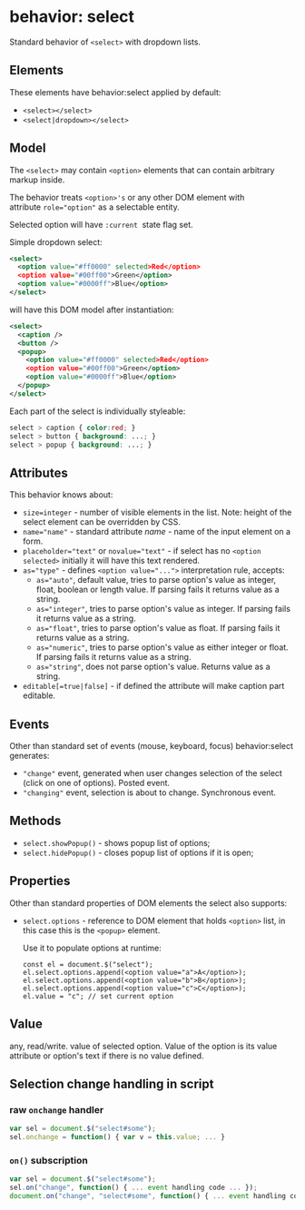 # behavior: select

Standard behavior of `<select>` with dropdown lists.

## Elements

These elements have behavior:select applied by default:

* `<select></select>`
* `<select|dropdown></select>`

## Model

The `<select>` may contain `<option>` elements that can contain arbitrary markup inside.

The behavior treats `<option>'s` or any other DOM element with attribute `role="option"` as a selectable entity.

Selected option will have `:current`  state flag set.

Simple dropdown select:

```XML
<select>
  <option value="#ff0000" selected>Red</option>
  <option value="#00ff00">Green</option>
  <option value="#0000ff">Blue</option>
</select>
```

will have this DOM model after instantiation:

```XML
<select>
  <caption />
  <button />
  <popup>
    <option value="#ff0000" selected>Red</option>
    <option value="#00ff00">Green</option>
    <option value="#0000ff">Blue</option>
  </popup>
</select>
```

Each part of the select is individually styleable:

```CSS
select > caption { color:red; }
select > button { background: ...; }
select > popup { background: ...; }
```

## Attributes

This behavior knows about:

* `size=integer` - number of visible elements in the list. Note: height of the select element can be overridden by CSS.
* `name="name"` - standard attribute *name* - name of the input element on a form.
* `placeholder="text"` or `novalue="text"` - if select has no `<option selected>` initially it will have this text rendered.
* `as="type"` - defines `<option value="...">` interpretation rule, accepts:
  * `as="auto"`, default value, tries to parse option's value as integer, float, boolean or length value. If parsing fails it returns value as a string.
  * `as="integer"`, tries to parse option's value as integer. If parsing fails it returns value as a string.
  * `as="float"`, tries to parse option's value as float. If parsing fails it returns value as a string.
  * `as="numeric"`, tries to parse option's value as either integer or float. If parsing fails it returns value as a string.
  * `as="string"`, does not parse option's value. Returns value as a string.
* `editable[=true|false]` - if defined the attribute will make caption part editable.

## Events

Other than standard set of events (mouse, keyboard, focus) behavior:select generates:

* `"change"` event, generated when user changes selection of the select (click on one of options). Posted event.
* `"changing"` event, selection is about to change. Synchronous event.

## Methods

* `select.showPopup()` - shows popup list of options; 
* `select.hidePopup()` - closes popup list of options if it is open; 

## Properties

Other than standard properties of DOM elements the select also supports:

* `select.options` - reference to DOM element that holds `<option>` list, in this case this is the `<popup>` element.
   
   Use it to populate options at runtime: 

   ```JS
   const el = document.$("select");
   el.select.options.append(<option value="a">A</option>);
   el.select.options.append(<option value="b">B</option>);
   el.select.options.append(<option value="c">C</option>);
   el.value = "c"; // set current option
  ```
  
## Value

any, read/write. value of selected option. Value of the option is its value attribute or option's text if there is no value defined.

## Selection change handling in script

### raw `onchange` handler

```JavaScript
var sel = document.$("select#some");
sel.onchange = function() { var v = this.value; ... }
```

### `on()` subscription

```JavaScript
var sel = document.$("select#some");
sel.on("change", function() { ... event handling code ... });
document.on("change", "select#some", function() { ... event handling code ... });
```

